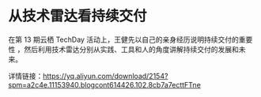 # 从技术雷达看持续交付
在第 13 期云栖 TechDay 活动上，王健先以自己的亲身经历说明持续交付的重要性 ，然后利用技术雷达分别从实践、工具和人的角度讲解持续交付的发展和未来。

详情链接：https://yq.aliyun.com/download/2154?spm=a2c4e.11153940.blogcont614426.102.8cb7a7ecttFTne
